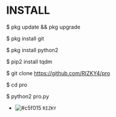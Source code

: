# INSTALL

$ pkg update && pkg upgrade

$ pkg install git

$ pkg install python2

$ pip2 install tqdm

$ git clone https://github.com/RIZKY4/pro

$ cd pro

$ python2 pro.py

- ![#c5f015](https://imgrp2.xiaolee.net/i/aHR0cHM6Ly9wbGFjZWhvbGQuaXQvMTUvYzVmMDE1LzAwMDAwMD90ZXh0PSs=.jpg) `RIZKY`
